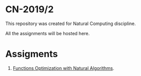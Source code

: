 # CN-2019/2

This repository was created for Natural Computing discipline.

All the assignments will be hosted here.

# Assigments
1. [Functions Optimization with Natural Algorithms](https://github.com/lspaulucio/CN-20192/tree/master/EC1).
